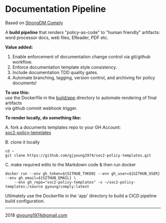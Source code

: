 # Documentation Pipeline    

Based on [StrongDM Comply](https://github.com/strongdm/comply)    

A **build pipeline** that renders "policy-as-code" to "human friendly" artifacts: word processor docs, web files, EReader, PDF etc.    

**Value added:**     
1. Enable enforcement of documentation change control via git/github workflow.
1. Enforce documentation template style consistency.
1. Include documentation TDD quality gates.
1. Automate  branching, tagging, version control, and archiving for policy documents!

**To use this:**     
use the Dockerfile in the [build/app](./build/app) directory to automate rendering of final artifacts    
via github commit webhook trigger.

**To render locally, do something like:**    

A. fork a documents templates repo to your GH Account:    
[soc2-policy-templates](https://github.com/gjyoung1974/soc2-policy-templates)     

B. clone it locally  

```shell
cd ~
git clone https://github.com/gjyoung1974/soc2-policy-templates.git
```

C. make required edits to the Markdown code & then run docker     

```shell
docker run --env gh_token=${GITHUB_TOKEN} --env gh_user=${GITHUB_USER} --env gh_email=${GITHUB_EMAIL} \
    --env gh_repo="soc2-policy-templates" -v ~/soc2-policy-templates:/source gyoung/comply:latest
```

Ultimately use the Dockerfile in the 'app' directory to build a CICD pipeline build configuration.    

---    
2018 gjyoung1974@gmail.com
